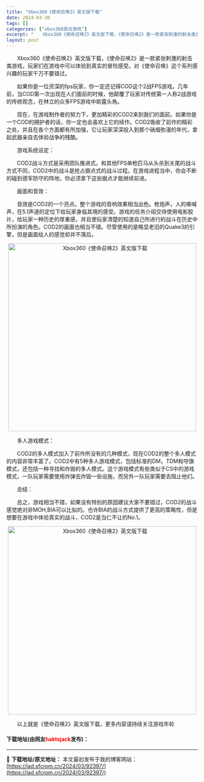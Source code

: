 ```yaml
---
title: "Xbox360《使命召唤2》英文版下载"
date: 2024-03-30
tags: []
categories: ["xbox360英日游戏"]
excerpt: "　　Xbox360《使命召唤2》英文版下载，《使命召唤2》是一款紧张刺激的射击类游戏，玩家们在游戏中可以体验到真实的冒险感受。对《使命召唤》这个系列感兴趣的玩家千万不要错过。 　　如果你是一位资深的fps玩家，你一定还记得COD这个2战FPS游戏。几年前，当COD第一次出现在人们面前的时候，他颠覆了&hellip;"
layout: post
---
```


 <p>　　Xbox360《使命召唤2》英文版下载，《使命召唤2》是一款紧张刺激的射击类游戏，玩家们在游戏中可以体验到真实的冒险感受。对《使命召唤》这个系列感兴趣的玩家千万不要错过。</p> <p>　　如果你是一位资深的fps玩家，你一定还记得COD这个2战FPS游戏。几年前，当COD第一次出现在人们面前的时候，他颠覆了玩家对传统第一人称2战游戏的传统观念，在林立的众多FPS游戏中崭露头角。</p> <p>　　现在，在游戏制作者的努力下，更加精彩的COD2来到我们的面前。如果你是一个COD的拥护者的话，你一定也会喜欢上它的续作。COD2吸收了前作的精彩之处，并且在各个方面都有所加强，它让玩家深深投入到那个硝烟弥漫的年代，拿起武器亲自去体验战争的残酷。</p> <p>　　游戏系统设定：</p> <p>　　COD2战斗方式是采用团队推进式。和其他FPS单枪匹马从头杀到关尾的战斗方式不同，COD2中的战斗是抢占据点式的战斗过程。在游戏进程当中，你会不断的碰到德军防守的阵地，你必须拿下这些据点才能继续前进。</p> <p>　　画面和音效：</p> <p>　　音效是COD2的一个亮点。整个游戏的音响效果相当出色。枪炮声，人的嘶喊声，在5.1声道的定位下给玩家身临其境的感受。游戏的任务介绍交待使用电影胶片，给玩家一种历史的厚重感，并且使玩家清楚的知道自己所进行的战斗在历史中所扮演的角色。COD2的画面也相当不错。尽管使用的是略显老旧的Quake3的引擎，但是画面给人的感觉却并不落后。</p> <p align="center"><img align="" border="0" src="https://lad.sfcrom.cn/wp-content/uploads/2024/03/20240330_6607de8cf1b99.jpg" width="495" alt="Xbox360《使命召唤2》英文版下载" /></p> <p>　　多人游戏模式：</p> <p>　　COD2的多人模式加入了前作所没有的几种模式，现在COD2的整个多人模式的内容非常丰富了。COD2中有5种多人游戏模式，包括标准的DM，TDM和夺旗模式，还包括一种寻找和炸毁的多人模式。这个游戏模式有些类似于CS中的游戏模式，一队玩家需要使用炸弹去炸毁一些设施，而另外一队玩家需要去阻止他们。</p> <p>　　总结：</p> <p>　　总之，游戏相当不错，如果没有特别的原因建议大家不要错过，COD2的战斗感觉绝对非MOH,BIA可以比拟的。也许BIA的战斗方式提供了更高的策略性，但是想要在游戏中体验真实的战斗，COD2是当仁不让的No.1。</p> <p align="center"><img align="" border="0" src="https://lad.sfcrom.cn/wp-content/uploads/2024/03/20240330_6607de8d5542f.jpg" width="496" alt="Xbox360《使命召唤2》英文版下载" /></p> <p>　　以上就是《使命召唤2》英文版下载，更多内容请持续关注游戏年轮</p> <p><h4>下载地址(由网友<font color="red">haktsjack</font>发布)：</h4></p> 

---
📖 **下载地址/原文地址：** 本文最初发布于我的博客网站：[https://lad.sfcrom.cn/2024/03/92397/](https://lad.sfcrom.cn/2024/03/92397/)
